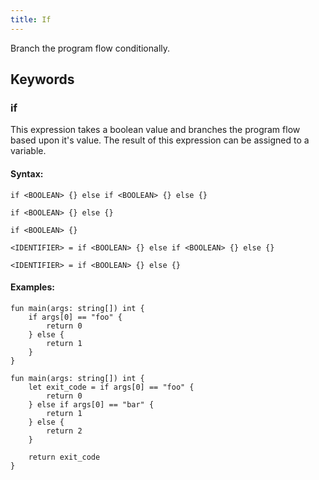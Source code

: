 ```yaml
---
title: If
---
```


Branch the program flow conditionally.

## Keywords

### **if**

This expression takes a boolean value and branches the program flow based
upon it's value.
The result of this expression can be assigned to a variable.

#### Syntax:

```mirim
if <BOOLEAN> {} else if <BOOLEAN> {} else {}
```

```mirim
if <BOOLEAN> {} else {}
```

```mirim
if <BOOLEAN> {}
```

```mirim
<IDENTIFIER> = if <BOOLEAN> {} else if <BOOLEAN> {} else {}
```

```mirim
<IDENTIFIER> = if <BOOLEAN> {} else {}
```

#### Examples:

```mirim
fun main(args: string[]) int {
    if args[0] == "foo" {
        return 0
    } else {
        return 1
    }
}
```

```mirim
fun main(args: string[]) int {
    let exit_code = if args[0] == "foo" {
        return 0
    } else if args[0] == "bar" {
        return 1
    } else {
        return 2
    }

    return exit_code
}
```
